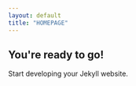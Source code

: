 ```yaml
---
layout: default
title: "HOMEPAGE"
---
```


## You're ready to go!

Start developing your Jekyll website.

